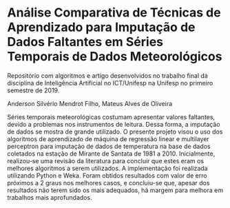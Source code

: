 # Análise Comparativa de Técnicas de Aprendizado para Imputação de Dados Faltantes em Séries Temporais de Dados Meteorológicos

Repositório com algoritmos e artigo desenvolvidos no trabalho final da disciplina de Inteligência Artificial no ICT/Unifesp na Unifesp no primeiro semestre de 2019.

Anderson Silvério Mendrot Filho, Mateus Alves de Oliveira

Séries temporais meteorológicas costumam apresentar valores faltantes, devido a problemas nos instrumentos de leitura. Dessa forma, a imputação de dados se mostra de grande utilizado. O presente projeto visou o uso dos algoritmos de aprendizado de máquina de regressão linear e multilayer perceptron para imputação de dados de temperatura na base de dados coletados na estação de Mirante de Santata de 1981 a 2010. Inicialmente, realizou-se uma revisão da literatura para concluir que estes eram os melhores algoritmos a serem utilizados. A implementação foi realizada utilizando Python e Weka. Foram obtidos resultados com valor de erro próximos a 2 graus nos melhores casos, e concluiu-se que, apesar dos resultados não terem sido os mais adequados, há margem para melhora em trabalhos mais aprofundados.
